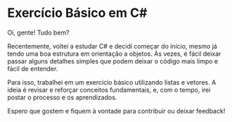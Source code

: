 # Exercício Básico em C#
Oi, gente! Tudo bem?

Recentemente, voltei a estudar C# e decidi começar do início, mesmo já tendo uma boa estrutura em orientação a objetos. Às vezes, é fácil deixar passar alguns detalhes simples que podem deixar o código mais limpo e fácil de entender.

Para isso, trabalhei em um exercício básico utilizando listas e vetores. A ideia é revisar e reforçar conceitos fundamentais, e, com o tempo, irei postar o processo e os aprendizados.

Espero que gostem e fiquem à vontade para contribuir ou deixar feedback!
